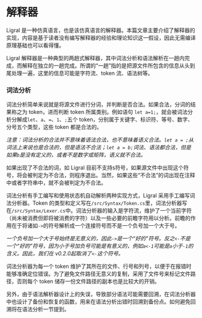 # 解释器

Ligral 是一种仿真语言，也是该仿真语言的解释器。本篇文章主要介绍了解释器的实现，内容是基于读者没有编写解释器的经验和理论知识这一假设，因此无需编译原理基础也可以看得懂。

Ligral 解释器是一种典型的两趟式解释器，其中词法分析和语法解析在一趟内完成，而解释在独立的一趟完成。所谓的“一趟”指的是把源文件所包含的信息从头到尾处理一遍，这里的信息可能是字符流、token 流、语法树等。

### 词法分析

词法分析简单来说就是将源文件进行分词，并判断是否合法。如果合法，分词的结果称之为 token，进而判断 token 所属类别。例如语句 `let a=1;`，就会被词法分析分解成`let`、`a`、`=`、`1`、`;`五个 token，分别属于关键字、标识符、等号、数字、分号五个类型，这些 token 都是合法的。

*注意：词法分析的合法并不意味着语法合法，也不意味着语义合法。`let a = ;`从词法上来说也是合法的，但是语法不合法；`let a = b;`词法、语法都合法，但是如果`b`是没有定义的，或者不是数字或矩阵，语义就不合法。*

如果出现了不合法的词，如 Ligral 目前不支持`$`符号，如果源文件中出现这个符号，将会被判定为不合法，则程序退出。当然，如果这些“不合法”的词出现在注释中或者字符串中，就不会被判定为不合法。

词法分析有手工编写和使用状态机自动解析两种实现方式，Ligral 采用手工编写词法分析器。Token 的类型和定义写在`/src/Syntax/Token.cs`里，词法分析器写在`/src/Syntax/Lexer.cs`中。词法分析器的输入是字符流，维护了一个当前字符（尚未被消费但即将被消费的字符）以及一些必要的前瞻字符用以分析。前瞻的作用在于将诸如`->`的符号解析成一个连接符号而不是一个负号加一个大于号。

*一个负号加一个大于号始终是无意义的，因此`->`是一个“好的”符号。反之`<-`不是一个“好的”符号，因为小于号加负号可能是有意义的，例如`a<-1`可能是`a`小于`-1`的含义。因此，我们在 v0.2.0起取消了`<-`这个符号。*

词法分析器为每一个 token 维护了其所在的文件、行号和列号，以便于在报错时能够准确定位错误。为了避免文件路径无意义的复制，采用了文件号来标记文件路径，否则每个 token 储存一份文件路径的副本也是比较大的开销。

另外，由于语法解析器设计上的失误，导致部分语法可能需要回溯，在词法分析器中也设计了备份和恢复的函数，用来在语法分析出错时回溯到备份点。如何避免回溯将在语法分析一节提到。